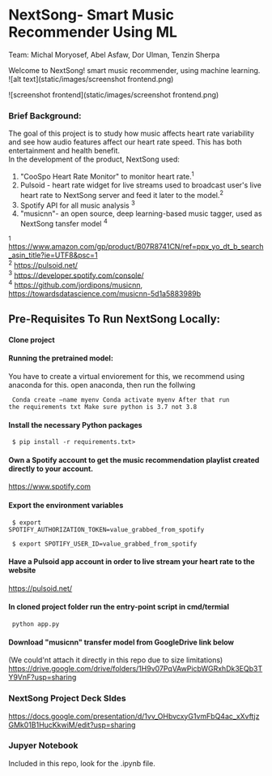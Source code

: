 # NextSong- Smart Music Recommender Using ML 

Team:
Michal Moryosef, Abel Asfaw, Dor Ulman, Tenzin Sherpa


Welcome to NextSong! smart music recommender, using machine learning.
![alt text](static/images/screenshot frontend.png)

![screenshot frontend](static/images/screenshot frontend.png)



### Brief Background:
The goal of this project is to study how music affects heart rate variability and see how audio features affect our heart rate speed. This has both entertainment and health benefit.  
In the development of the product, NextSong used:
1. "CooSpo Heart Rate Monitor" to monitor heart rate.<sup>1</sup> 
2. Pulsoid - heart rate widget for live streams used to broadcast user's live heart rate to NextSong server and feed it later to the model.<sup>2</sup>
3. Spotify API for all music analysis <sup>3</sup>
4. "musicnn"- an open source, deep learning-based music tagger, used as NextSong tansfer model <sup>4</sup>

<sup>1</sup> https://www.amazon.com/gp/product/B07R8741CN/ref=ppx_yo_dt_b_search_asin_title?ie=UTF8&psc=1 <br>
<sup>2</sup> https://pulsoid.net/ <br>
<sup>3</sup> https://developer.spotify.com/console/ <br>
<sup>4</sup> https://github.com/jordipons/musicnn, https://towardsdatascience.com/musicnn-5d1a5883989b


## Pre-Requisites To Run NextSong Locally:

#### Clone project

#### Running the pretrained model:
You have to create a virtual enviorement for this, we recommend using anaconda for this.
open anaconda,
then run the follwing

<code> Conda create —name myenv
Conda activate myenv
After that run the requirements txt
Make sure python is 3.7 not 3.8 </code>


#### Install the necessary Python packages

<code> $ pip install -r requirements.txt> </code>

#### Own a Spotify account to get the music recommendation playlist created directly to your account.
https://www.spotify.com

#### Export the environment variables

<code> $ export SPOTIFY_AUTHORIZATION_TOKEN=value_grabbed_from_spotify</code>

<code> $ export SPOTIFY_USER_ID=value_grabbed_from_spotify</code>

#### Have a Pulsoid app account in order to live stream your heart rate to the website
https://pulsoid.net/

#### In cloned project folder run the entry-point script in cmd/termial
<code> python app.py</code>

#### Download "musicnn" transfer model from GoogleDrive link below
(We could'nt attach it directly in this repo due to size limitations)
https://drive.google.com/drive/folders/1H9v07PqVAwPicbWGRxhDk3EQb3TY9VnF?usp=sharing

### NextSong Project Deck Sldes 
https://docs.google.com/presentation/d/1vv_OHbvcxyG1vmFbQ4ac_xXvftjzGMk01B1HucKkwiM/edit?usp=sharing

### Jupyer Notebook
Included in this repo, look for the .ipynb file.

